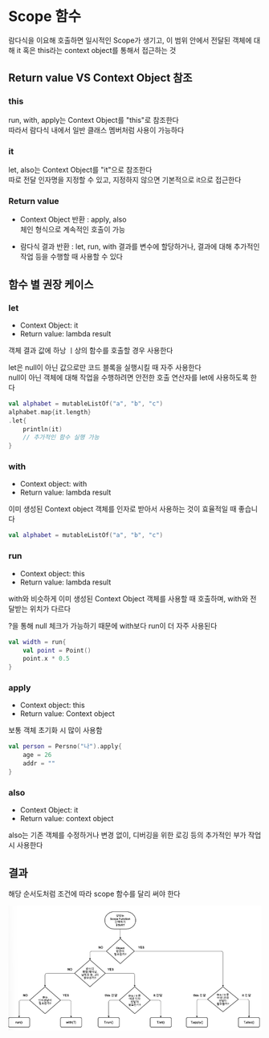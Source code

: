 # Scope 함수
람다식을 이요해 호출하면 일시적인 Scope가 생기고, 이 범위 안에서 전달된 객체에 대해 it 혹은 this라는 context object를 통해서 접근하는 것

## Return value VS Context Object 참조

### this
run, with, apply는 Context Object를 "this"로 참조한다       
따라서 람다식 내에서 일반 클래스 멤버처럼 사용이 가능하다

### it
let, also는 Context Object를 "it"으로 참조한다  
따로 전달 인자명을 지정할 수 있고, 지정하지 않으면 기본적으로 it으로 접근한다

### Return value
+ Context Object 반환 : apply, also     
체인 형식으로 계속적인 호출이 가능


+ 람다식 결과 반환 : let, run, with
결과를 변수에 할당하거나, 결과에 대해 추가적인 작업 등을 수행할 때 사용할 수 있다       

## 함수 별 권장 케이스
### let
+ Context Object: it
+ Return value: lambda result

객체 결과 값에 하낭 ㅣ상의 함수를 호출할 경우 사용한다      

let은 null이 아닌 값으로만 코드 블록을 실행시킬 때 자주 사용한다        
null이 아닌 객체에 대해 작업을 수행하려면 안전한 호출 연산자를 let에 사용하도록 한다

```kotlin
val alphabet = mutableListOf("a", "b", "c")
alphabet.map{it.length}
.let{
    println(it)
    // 추가적인 함수 실행 가능
}
```

### with
+ Context object: with
+ Return value: lambda result

이미 생성된 Context object 객체를 인자로 받아서 사용하는 것이 효율적일 때 좋습니다

```kotlin
val alphabet = mutableListOf("a", "b", "c")
```

### run
+ Context object: this
+ Return value: lambda result

with와 비슷하게 이미 생성된 Context Object 객체를 사용할 때 호출하며, with와 전달받는 위치가 다르다

?을 통해 null 체크가 가능하기 때문에 with보다 run이 더 자주 사용된다

```kotlin
val width = run{
    val point = Point()
    point.x * 0.5
}
```

### apply
+ Context object: this
+ Return value: Context object

보통 객체 초기화 시 많이 사용함

```kotlin
val person = Persno("나").apply{
    age = 26
    addr = ""
}
```

### also
+ Context Object: it
+ Return value: context object

also는 기존 객체를 수정하거나 변경 없이, 디버깅을 위한 로깅 등의 추가적인 부가 작업 시 사용한다

## 결과
해당 순서도처럼 조건에 따라 scope 함수를 달리 써야 한다

![alt text](image.png)